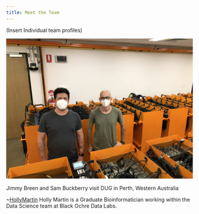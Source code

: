 ```yaml
---
title: Meet the Team
---
```


(Insert Individual team profiles)

![DUG](/assets/DUG_sam_jimmy.jpeg)

Jimmy Breen and Sam Buckberry visit DUG in Perth, Western Australia


~[HollyMartin](/assets/HollyMartin.png) Holly Martin is a Graduate Bioinformatician working within the Data Science team at Black Ochre Data Labs. 
